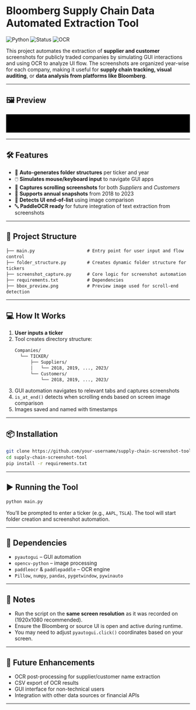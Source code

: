# Bloomberg Supply Chain Data Automated Extraction Tool

![Python](https://img.shields.io/badge/Python-3.10+-blue)
![Status](https://img.shields.io/badge/Automation-Success-green)
![OCR](https://img.shields.io/badge/OCR-PaddleOCR-yellow)

This project automates the extraction of **supplier and customer** screenshots for publicly traded companies by simulating GUI interactions and using OCR to analyze UI flow. The screenshots are organized year-wise for each company, making it useful for **supply chain tracking, visual auditing**, or **data analysis from platforms like Bloomberg**.

---

## 🖼️ Preview

<img src="bbox_preview.png" width="800" alt="bbox preview"/>

---

## 🛠️ Features

- 📂 **Auto-generates folder structures** per ticker and year
- 🖱️ **Simulates mouse/keyboard input** to navigate GUI apps
- 📸 **Captures scrolling screenshots** for both *Suppliers* and *Customers*
- 📅 **Supports annual snapshots** from 2018 to 2023
- 🧠 **Detects UI end-of-list** using image comparison
- 🔤 **PaddleOCR ready** for future integration of text extraction from screenshots

---

## 🧩 Project Structure

```
├── main.py                    # Entry point for user input and flow control
├── folder_structure.py        # Creates dynamic folder structure for tickers
├── screenshot_capture.py      # Core logic for screenshot automation
├── requirements.txt           # Dependencies
├── bbox_preview.png           # Preview image used for scroll-end detection
```

---

## 💻 How It Works

1. **User inputs a ticker**
2. Tool creates directory structure:
   ```
   Companies/
     └── TICKER/
         ├── Suppliers/
         │   └── 2018, 2019, ..., 2023/
         └── Customers/
             └── 2018, 2019, ..., 2023/
   ```
3. GUI automation navigates to relevant tabs and captures screenshots
4. `is_at_end()` detects when scrolling ends based on screen image comparison
5. Images saved and named with timestamps

---

## 📦 Installation

```bash
git clone https://github.com/your-username/supply-chain-screenshot-tool.git
cd supply-chain-screenshot-tool
pip install -r requirements.txt
```

---

## ▶️ Running the Tool

```bash
python main.py
```

You’ll be prompted to enter a ticker (e.g., `AAPL`, `TSLA`). The tool will start folder creation and screenshot automation.

---

## 🧠 Dependencies

- `pyautogui` – GUI automation
- `opencv-python` – image processing
- `paddleocr` & `paddlepaddle` – OCR engine
- `Pillow`, `numpy`, `pandas`, `pygetwindow`, `pywinauto`

---

## 📌 Notes

- Run the script on the **same screen resolution** as it was recorded on (1920x1080 recommended).
- Ensure the Bloomberg or source UI is open and active during runtime.
- You may need to adjust `pyautogui.click()` coordinates based on your screen.

---



## 🚧 Future Enhancements

- OCR post-processing for supplier/customer name extraction
- CSV export of OCR results
- GUI interface for non-technical users
- Integration with other data sources or financial APIs

---
